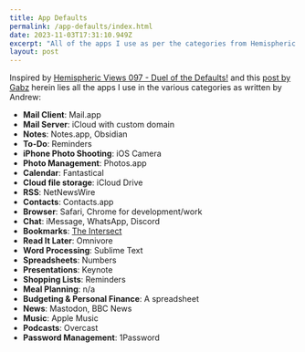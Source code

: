 ```yaml
---
title: App Defaults
permalink: /app-defaults/index.html
date: 2023-11-03T17:31:10.949Z
excerpt: "All of the apps I use as per the categories from Hemispheric Views 097"
layout: post
---
```


Inspired by [Hemispheric Views 097 - Duel of the Defaults!](https://listen.hemisphericviews.com/097) and this [post by Gabz](https://gabz.blog/2023/11/03/my-defaults.html) herein lies all the apps I use in the various categories as written by Andrew:

- **Mail Client**: Mail.app
- **Mail Server**: iCloud with custom domain
- **Notes**: Notes.app, Obsidian
- **To-Do**: Reminders
- **iPhone Photo Shooting**: iOS Camera
- **Photo Management**: Photos.app
- **Calendar**: Fantastical
- **Cloud file storage**: iCloud Drive
- **RSS**: NetNewsWire
- **Contacts**: Contacts.app
- **Browser**: Safari, Chrome for development/work
- **Chat**: iMessage, WhatsApp, Discord
- **Bookmarks**: [The Intersect](https://intersect.rknight.me)
- **Read It Later**: Omnivore
- **Word Processing**: Sublime Text
- **Spreadsheets**: Numbers
- **Presentations**: Keynote
- **Shopping Lists**: Reminders
- **Meal Planning**: n/a
- **Budgeting & Personal Finance**: A spreadsheet
- **News**: Mastodon, BBC News
- **Music**: Apple Music
- **Podcasts**: Overcast
- **Password Management**: 1Password